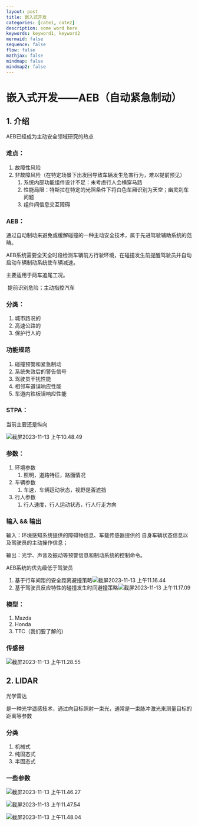 ```yaml
---
layout: post
title: 嵌入式开发
categories: [cate1, cate2]
description: some word here
keywords: keyword1, keyword2
mermaid: false
sequence: false
flow: false
mathjax: false
mindmap: false
mindmap2: false
---
```


# 嵌入式开发——AEB（自动紧急制动）

## 1.  介绍

AEB已经成为主动安全领域研究的热点

### 难点：

1. 故障性风险
2. 非故障风险（在特定场景下出发回导致车辆发生危害行为，难以提前预见）
   1. 系统内部功能组件设计不足：未考虑行人会横穿马路
   2. 性能局限：特斯拉在特定的光照条件下将白色车厢识别为天空；幽灵刹车问题
   3. 组件间信息交互障碍

### AEB：

通过自动制动来避免或缓解碰撞的一种主动安全技术，属于先进驾驶辅助系统的范畴。

AEB系统需要全天全时段检测车辆前方行驶环境，在碰撞发生前提醒驾驶员并自动启动车辆制动系统使车辆减速。

主要适用于两车追尾工况。

​	提前识别危险；主动指控汽车

### 分类：

1. 城市路况的
2. 高速公路的
3. 保护行人的

### 功能规范

1. 碰撞预警和紧急制动
2. 系统失效后的警告信号
3. 驾驶员干扰性能
4. 相邻车道误响应性能
5. 车道内铁板误响应性能 

### STPA：

当前主要还是纵向

![截屏2023-11-13 上午10.48.49](https://github.com/ShadowOnYOU/images/blob/main/test202311131048303.png?raw=true)

### 参数：

1. 环境参数
   1. 照明，道路特征，路面情况
2. 车辆参数
   1. 车速，车辆运动状态，视野是否遮挡
3. 行人参数
   1. 行人速度，行人运动状态，行人行走方向

### 输入 && 输出

输入：环境感知系统提供的障碍物信息、车载传感器提供的 自身车辆状态信息以及驾驶员的主动操作信息； 

输出：光学、声音及振动等预警信息和制动系统的控制命令。

AEB系统的优先级低于驾驶员

1. 基于行车间距的安全距离避撞策略![截屏2023-11-13 上午11.16.44](https://github.com/ShadowOnYOU/images/blob/main/test202311131116532.png?raw=true)
2. 基于驾驶员反应特性的碰撞发生时间避撞策略![截屏2023-11-13 上午11.17.09](https://github.com/ShadowOnYOU/images/blob/main/test202311131117587.png?raw=true)

### 模型：

1. Mazda
2. Honda
3. TTC（我们要了解的)

### 传感器

![截屏2023-11-13 上午11.28.55](https://github.com/ShadowOnYOU/images/blob/main/test202311131128671.png?raw=true)

## 2. LIDAR

光学雷达

是一种光学遥感技术，通过向目标照射一束光，通常是一束脉冲激光来测量目标的距离等参数

### 分类

1. 机械式
2. 纯固态式
3. 半固态式

### 一些参数

![截屏2023-11-13 上午11.46.27](https://github.com/ShadowOnYOU/images/blob/main/test202311131146771.png?raw=true)

![截屏2023-11-13 上午11.47.54](https://github.com/ShadowOnYOU/images/blob/main/test202311131147669.png?raw=true)

![截屏2023-11-13 上午11.48.04](https://github.com/ShadowOnYOU/images/blob/main/test202311131148155.png?raw=true)
